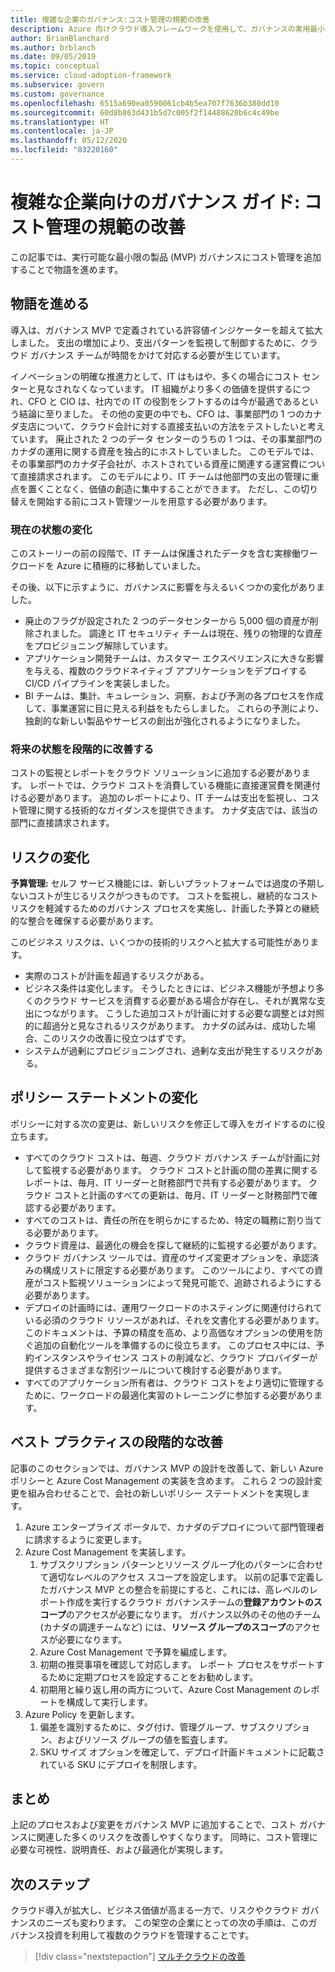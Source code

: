 ```yaml
---
title: 複雑な企業のガバナンス:コスト管理の規範の改善
description: Azure 向けクラウド導入フレームワークを使用して、ガバナンスの実用最小限の製品 (MVP) へのコスト制御の追加について説明します。
author: BrianBlanchard
ms.author: brblanch
ms.date: 09/05/2019
ms.topic: conceptual
ms.service: cloud-adoption-framework
ms.subservice: govern
ms.custom: governance
ms.openlocfilehash: 6515a690ea0590061cb4b5ea707f7636b380dd10
ms.sourcegitcommit: 60d8b863d431b5d7c005f2f14488620b6c4c49be
ms.translationtype: HT
ms.contentlocale: ja-JP
ms.lasthandoff: 05/12/2020
ms.locfileid: "83220160"
---
```

# <a name="governance-guide-for-complex-enterprises-improve-the-cost-management-discipline"></a>複雑な企業向けのガバナンス ガイド: コスト管理の規範の改善

この記事では、実行可能な最小限の製品 (MVP) ガバナンスにコスト管理を追加することで物語を進めます。

## <a name="advancing-the-narrative"></a>物語を進める

導入は、ガバナンス MVP で定義されている許容値インジケーターを超えて拡大しました。 支出の増加により、支出パターンを監視して制御するために、クラウド ガバナンス チームが時間をかけて対応する必要が生じています。

イノベーションの明確な推進力として、IT はもはや、多くの場合にコスト センターと見なされなくなっています。 IT 組織がより多くの価値を提供するにつれ、CFO と CIO は、社内での IT の役割をシフトするのは今が最適であるという結論に至りました。 その他の変更の中でも、CFO は、事業部門の 1 つのカナダ支店について、クラウド会計に対する直接支払いの方法をテストしたいと考えています。 廃止された 2 つのデータ センターのうちの 1 つは、その事業部門のカナダの運用に関する資産を独占的にホストしていました。 このモデルでは、その事業部門のカナダ子会社が、ホストされている資産に関連する運営費について直接請求されます。 このモデルにより、IT チームは他部門の支出の管理に重点を置くことなく、価値の創造に集中することができます。 ただし、この切り替えを開始する前にコスト管理ツールを用意する必要があります。

### <a name="changes-in-the-current-state"></a>現在の状態の変化

このストーリーの前の段階で、IT チームは保護されたデータを含む実稼働ワークロードを Azure に積極的に移動していました。

その後、以下に示すように、ガバナンスに影響を与えるいくつかの変化がありました。

- 廃止のフラグが設定された 2 つのデータセンターから 5,000 個の資産が削除されました。 調達と IT セキュリティ チームは現在、残りの物理的な資産をプロビジョニング解除しています。
- アプリケーション開発チームは、カスタマー エクスペリエンスに大きな影響を与える、複数のクラウドネイティブ アプリケーションをデプロイする CI/CD パイプラインを実装しました。
- BI チームは、集計、キュレーション、洞察、および予測の各プロセスを作成して、事業運営に目に見える利益をもたらしました。 これらの予測により、独創的な新しい製品やサービスの創出が強化されるようになりました。

### <a name="incrementally-improve-the-future-state"></a>将来の状態を段階的に改善する

コストの監視とレポートをクラウド ソリューションに追加する必要があります。 レポートでは、クラウド コストを消費している機能に直接運営費を関連付ける必要があります。 追加のレポートにより、IT チームは支出を監視し、コスト管理に関する技術的なガイダンスを提供できます。 カナダ支店では、該当の部門に直接請求されます。

## <a name="changes-in-risk"></a>リスクの変化

**予算管理:** セルフ サービス機能には、新しいプラットフォームでは過度の予期しないコストが生じるリスクがつきものです。 コストを監視し、継続的なコスト リスクを軽減するためのガバナンス プロセスを実施し、計画した予算との継続的な整合を確保する必要があります。

このビジネス リスクは、いくつかの技術的リスクへと拡大する可能性があります。

- 実際のコストが計画を超過するリスクがある。
- ビジネス条件は変化します。 そうしたときには、ビジネス機能が予想より多くのクラウド サービスを消費する必要がある場合が存在し、それが異常な支出につながります。 こうした追加コストが計画に対する必要な調整とは対照的に超過分と見なされるリスクがあります。 カナダの試みは、成功した場合、このリスクの改善に役立つはずです。
- システムが過剰にプロビジョニングされ、過剰な支出が発生するリスクがある。

## <a name="changes-to-the-policy-statements"></a>ポリシー ステートメントの変化

ポリシーに対する次の変更は、新しいリスクを修正して導入をガイドするのに役立ちます。

- すべてのクラウド コストは、毎週、クラウド ガバナンス チームが計画に対して監視する必要があります。 クラウド コストと計画の間の差異に関するレポートは、毎月、IT リーダーと財務部門で共有する必要があります。 クラウド コストと計画のすべての更新は、毎月、IT リーダーと財務部門で確認する必要があります。
- すべてのコストは、責任の所在を明らかにするため、特定の職務に割り当てる必要があります。
- クラウド資産は、最適化の機会を探して継続的に監視する必要があります。
- クラウド ガバナンス ツールでは、資産のサイズ変更オプションを、承認済みの構成リストに限定する必要があります。 このツールにより、すべての資産がコスト監視ソリューションによって発見可能で、追跡されるようにする必要があります。
- デプロイの計画時には、運用ワークロードのホスティングに関連付けられている必須のクラウド リソースがあれば、それを文書化する必要があります。 このドキュメントは、予算の精度を高め、より高価なオプションの使用を防ぐ追加の自動化ツールを準備するのに役立ちます。 このプロセス中には、予約インスタンスやライセンス コストの削減など、クラウド プロバイダーが提供するさまざまな割引ツールについて検討する必要があります。
- すべてのアプリケーション所有者は、クラウド コストをより適切に管理するために、ワークロードの最適化実習のトレーニングに参加する必要があります。

## <a name="incremental-improvement-of-the-best-practices"></a>ベスト プラクティスの段階的な改善

記事のこのセクションでは、ガバナンス MVP の設計を改善して、新しい Azure ポリシーと Azure Cost Management の実装を含めます。 これら 2 つの設計変更を組み合わせることで、会社の新しいポリシー ステートメントを実現します。

1. Azure エンタープライズ ポータルで、カナダのデプロイについて部門管理者に請求するように変更します。
2. Azure Cost Management を実装します。
    1. サブスクリプション パターンとリソース グループ化のパターンに合わせて適切なレベルのアクセス スコープを設定します。 以前の記事で定義したガバナンス MVP との整合を前提にすると、これには、高レベルのレポート作成を実行するクラウド ガバナンスチームの**登録アカウントのスコープ**のアクセスが必要になります。 ガバナンス以外のその他のチーム (カナダの調達チームなど) には、**リソース グループのスコープ**のアクセスが必要になります。
    2. Azure Cost Management で予算を編成します。
    3. 初期の推奨事項を確認して対応します。 レポート プロセスをサポートするために定期プロセスを設定することをお勧めします。
    4. 初期用と繰り返し用の両方について、Azure Cost Management のレポートを構成して実行します。
3. Azure Policy を更新します。
    1. 偏差を識別するために、タグ付け、管理グループ、サブスクリプション、およびリソース グループの値を監査します。
    2. SKU サイズ オプションを確定して、デプロイ計画ドキュメントに記載されている SKU にデプロイを制限します。

## <a name="conclusion"></a>まとめ

上記のプロセスおよび変更をガバナンス MVP に追加することで、コスト ガバナンスに関連した多くのリスクを改善しやすくなります。 同時に、コスト管理に必要な可視性、説明責任、および最適化が実現します。

## <a name="next-steps"></a>次のステップ

クラウド導入が拡大し、ビジネス価値が高まる一方で、リスクやクラウド ガバナンスのニーズも変わります。 この架空の企業にとっての次の手順は、このガバナンス投資を利用して複数のクラウドを管理することです。

> [!div class="nextstepaction"]
> [マルチクラウドの改善](./multicloud-improvement.md)
